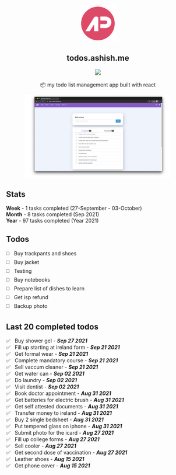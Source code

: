 <p align="center">
  <img src="https://raw.githubusercontent.com/ashishdotme/assets/master/logo.png" alt="drawing" width="100"/>
</p>

<h2 align="center">todos.ashish.me</h2>

<p align="center">
<a href="https://img.shields.io/github/last-commit/ashishdotme/todos.ashish.me?style=for-the-badge"><img src="https://img.shields.io/github/last-commit/ashishdotme/todos.ashish.me?style=for-the-badge"></a>
</p>

<p align="center">📦 my todo list management app built with react </p>

<div style='margin:0 auto;width:80%;'>
  <img src="./assets/todos.png" alt="drawing"/>
</div>

## Stats

<!-- week starts --><b>Week</b> - 1 tasks completed (27-September - 03-October)<br><!-- week ends -->
<!-- month starts --><b>Month</b> - 8 tasks completed (Sep 2021)<br><!-- month ends -->
<!-- year starts --><b>Year</b> - 97 tasks completed (Year 2021)<!-- year ends -->

## Todos

<!-- todos starts -->
◻️  &nbsp; Buy trackpants and shoes<br>◻️  &nbsp; Buy jacket<br>◻️  &nbsp; Testing<br>◻️  &nbsp; Buy notebooks<br>◻️  &nbsp; Prepare list of dishes to learn<br>◻️  &nbsp; Get isp refund<br>◻️  &nbsp; Backup photo
<!-- todos ends -->

## Last 20 completed todos

<!-- completed starts -->
✅  &nbsp; Buy shower gel - **_Sep 27 2021_**<br>✅  &nbsp; Fill up starting at ireland form - **_Sep 21 2021_**<br>✅  &nbsp; Get formal wear - **_Sep 21 2021_**<br>✅  &nbsp; Complete mandatory course - **_Sep 21 2021_**<br>✅  &nbsp; Sell vaccum cleaner - **_Sep 21 2021_**<br>✅  &nbsp; Get water can - **_Sep 02 2021_**<br>✅  &nbsp; Do laundry - **_Sep 02 2021_**<br>✅  &nbsp; Visit dentist - **_Sep 02 2021_**<br>✅  &nbsp; Book doctor appointment - **_Aug 31 2021_**<br>✅  &nbsp; Get batteries for electric brush - **_Aug 31 2021_**<br>✅  &nbsp; Get self attested documents - **_Aug 31 2021_**<br>✅  &nbsp; Transfer money to ireland - **_Aug 31 2021_**<br>✅  &nbsp; Buy 2 single bedsheet - **_Aug 31 2021_**<br>✅  &nbsp; Put tempered glass on iphone - **_Aug 31 2021_**<br>✅  &nbsp; Submit photo for the icard - **_Aug 27 2021_**<br>✅  &nbsp; Fill up college forms - **_Aug 27 2021_**<br>✅  &nbsp; Sell cooler - **_Aug 27 2021_**<br>✅  &nbsp; Get second dose of vaccination - **_Aug 27 2021_**<br>✅  &nbsp; Leather shoes - **_Aug 15 2021_**<br>✅  &nbsp; Get phone cover - **_Aug 15 2021_**
<!-- completed ends -->
